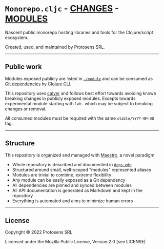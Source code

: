 # `Monorepo.cljc` - [CHANGES](./doc/changelog.md) - [MODULES](./module)

Nascent public monorepo hosting libraries and tools for the Clojure/script
ecosystem.

Created, used, and maintained by Protosens SRL.


---


## Public work

Modules exposed publicly are listed in [`./module`](./module) and can be
consumed as [Git
dependencies](https://clojure.org/guides/deps_and_cli#_using_git_libraries) by
[Clojure CLI](https://clojure.org/guides/deps_and_cli).

This repository uses [calver](https://calver.org) and follows best effort
towards avoiding known breaking changes in publicly exposed modules. Excepts
towards experimental module starting with `lab.` which may be subject to
breaking changes or removal.

All consumed modules must be required with the same `stable/YYYY-0M-0D` tag.


---


## Structure

This repository is organized and managed with [Maestro](./module/maestro), a
novel paradigm

- Whole repository is described and documented in [`deps.edn`](./deps.edn)
- Structured around small, well-scoped "modules" represented aliases
- Modules are trivial to combine, extreme flexibility
- Any module can be easily exposed as a Git dependency
- All dependencies are pinned and synced between modules
- All API documentation is generated as Markdown and kept in the repository
- Everything is automated and aims to minimize human errors


---


## License

Copyright © 2022 Protosens SRL

Licensed under the Mozilla Public License, Version 2.0 (see LICENSE)
